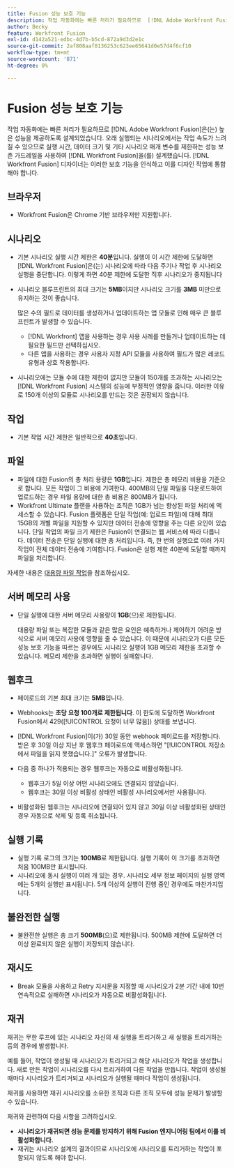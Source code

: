 ```yaml
---
title: Fusion 성능 보호 기능
description: 작업 자동화에는 빠른 처리가 필요하므로  [!DNL Adobe Workfront Fusion] 은(는) 높은 성능을 제공하도록 설계되었습니다. 오래 실행되는 시나리오에서는 작업 속도가 느려질 수 있으므로 실행 시간, 데이터 크기 및 기타 시나리오 매개 변수를 제한하는 성능 보존 가드레일을 사용하여  [!DNL Workfront Fusion] 을(를) 설계했습니다. [!DNL Workfront Fusion] 디자이너는 이러한 보호 기능에 대해 인식하고 이러한 보호 기능을 디자인 작업에 통합해야 합니다.
author: Becky
feature: Workfront Fusion
exl-id: d142a521-edbc-4d7b-b5cd-872a9d3d2e1c
source-git-commit: 2af808aaf8136253c623ee65641d0e57d4f6cf10
workflow-type: tm+mt
source-wordcount: '871'
ht-degree: 0%

---
```


# Fusion 성능 보호 기능

작업 자동화에는 빠른 처리가 필요하므로 [!DNL Adobe Workfront Fusion]은(는) 높은 성능을 제공하도록 설계되었습니다. 오래 실행되는 시나리오에서는 작업 속도가 느려질 수 있으므로 실행 시간, 데이터 크기 및 기타 시나리오 매개 변수를 제한하는 성능 보존 가드레일을 사용하여 [!DNL Workfront Fusion]을(를) 설계했습니다. [!DNL Workfront Fusion] 디자이너는 이러한 보호 기능을 인식하고 이를 디자인 작업에 통합해야 합니다.

## 브라우저

* Workfront Fusion은 Chrome 기반 브라우저만 지원합니다.

## 시나리오

* 기본 시나리오 실행 시간 제한은 **40분**&#x200B;입니다. 실행이 이 시간 제한에 도달하면 [!DNL Workfront Fusion]은(는) 시나리오에 따라 다음 주기나 작업 후 시나리오 실행을 중단합니다. 이렇게 하면 40분 제한에 도달한 직후 시나리오가 중지됩니다
* 시나리오 블루프린트의 최대 크기는 **5MB**&#x200B;이지만 시나리오 크기를 **3MB** 미만으로 유지하는 것이 좋습니다.

  많은 수의 필드로 데이터를 생성하거나 업데이트하는 앱 모듈로 인해 매우 큰 블루프린트가 발생할 수 있습니다.

   * [!DNL Workfront] 앱을 사용하는 경우 사용 사례를 만들거나 업데이트하는 데 필요한 필드만 선택하십시오.
   * 다른 앱을 사용하는 경우 사용자 지정 API 모듈을 사용하여 필드가 많은 레코드 유형과 상호 작용합니다.

* 시나리오에는 모듈 수에 대한 제한이 없지만 모듈이 150개를 초과하는 시나리오는 [!DNL Workfront Fusion] 시스템의 성능에 부정적인 영향을 줍니다. 이러한 이유로 150개 이상의 모듈로 시나리오를 만드는 것은 권장되지 않습니다.

## 작업

* 기본 작업 시간 제한은 일반적으로 **40초**&#x200B;입니다.

<!--
* The operation timeout for calls to Adobe Workfront is **120 seconds**.
-->

## 파일

* 파일에 대한 Fusion의 총 처리 용량은 **1GB**&#x200B;입니다. 제한은 총 메모리 비용을 기준으로 합니다. 모든 작업이 그 비용에 기여한다. 400MB의 단일 파일을 다운로드하여 업로드하는 경우 파일 용량에 대한 총 비용은 800MB가 됩니다.
* Workfront Ultimate 플랜을 사용하는 조직은 1GB가 넘는 향상된 파일 처리에 액세스할 수 있습니다. Fusion 플랫폼은 단일 작업(예: 업로드 파일)에 대해 최대 15GB의 개별 파일을 지원할 수 있지만 데이터 전송에 영향을 주는 다른 요인이 있습니다. 단일 작업의 파일 크기 제한은 Fusion이 연결되는 웹 서비스에 따라 다릅니다. 데이터 전송은 단일 실행에 대한 총 처리입니다. 즉, 한 번의 실행으로 여러 가지 작업이 전체 데이터 전송에 기여합니다. Fusion은 실행 제한 40분에 도달할 때까지 파일을 처리합니다.

자세한 내용은 [대용량 파일 작업](/help/workfront-fusion/references/scenarios/fusion-large-files.md)을 참조하십시오.

## 서버 메모리 사용

* 단일 실행에 대한 서버 메모리 사용량이 **1GB**(으)로 제한됩니다.

  대용량 파일 또는 복잡한 모듈과 같은 많은 요인은 예측하거나 제어하기 어려운 방식으로 서버 메모리 사용에 영향을 줄 수 있습니다. 이 때문에 시나리오가 다른 모든 성능 보호 기능을 따르는 경우에도 시나리오 실행이 1GB 메모리 제한을 초과할 수 있습니다. 메모리 제한을 초과하면 실행이 실패합니다.

## 웹후크

* 페이로드의 기본 최대 크기는 **5MB**&#x200B;입니다.
* Webhooks는 **초당 요청 100개로 제한됩니다**. 이 한도에 도달하면 Workfront Fusion에서 429([!UICONTROL 요청이 너무 많음]) 상태를 보냅니다.
* [!DNL Workfront Fusion]이(가) 30일 동안 webhook 페이로드를 저장합니다. 받은 후 30일 이상 지난 후 웹후크 페이로드에 액세스하면 &quot;[!UICONTROL 저장소에서 파일을 읽지 못했습니다.]&quot; 오류가 발생합니다.
* 다음 중 하나가 적용되는 경우 웹후크는 자동으로 비활성화됩니다.

   * 웹후크가 5일 이상 어떤 시나리오에도 연결되지 않았습니다.
   * 웹후크는 30일 이상 비활성 상태인 비활성 시나리오에서만 사용됩니다.

* 비활성화된 웹후크는 시나리오에 연결되어 있지 않고 30일 이상 비활성화된 상태인 경우 자동으로 삭제 및 등록 취소됩니다.

## 실행 기록

* 실행 기록 로그의 크기는 **100MB**&#x200B;로 제한됩니다. 실행 기록이 이 크기를 초과하면 처음 100MB만 표시됩니다.
* 시나리오에 동시 실행이 여러 개 있는 경우. 시나리오 세부 정보 페이지의 실행 영역에는 5개의 실행만 표시됩니다. 5개 이상의 실행이 진행 중인 경우에도 마찬가지입니다.

## 불완전한 실행

* 불완전한 실행은 총 크기 **500MB**(으)로 제한됩니다. 500MB 제한에 도달하면 더 이상 완료되지 않은 실행이 저장되지 않습니다.

## 재시도

* Break 모듈을 사용하고 Retry 지시문을 지정할 때 시나리오가 2분 기간 내에 10번 연속적으로 실패하면 시나리오가 자동으로 비활성화됩니다.

## 재귀

재귀는 무한 루프에 있는 시나리오 자신의 새 실행을 트리거하고 새 실행을 트리거하는 등의 경우에 발생합니다.

예를 들어, 작업이 생성될 때 시나리오가 트리거되고 해당 시나리오가 작업을 생성합니다. 새로 만든 작업이 시나리오를 다시 트리거하여 다른 작업을 만듭니다. 작업이 생성될 때마다 시나리오가 트리거되고 시나리오가 실행될 때마다 작업이 생성됩니다.

재귀를 사용하면 재귀 시나리오를 소유한 조직과 다른 조직 모두에 성능 문제가 발생할 수 있습니다.

재귀와 관련하여 다음 사항을 고려하십시오.

* **시나리오가 재귀되면 성능 문제를 방지하기 위해 Fusion 엔지니어링 팀에서 이를 비활성화합니다.**
* 재귀는 시나리오 설계의 결과이므로 시나리오에 시나리오를 트리거하는 작업이 포함되지 않도록 해야 합니다.

